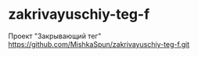 # zakrivayuschiy-teg-f
Проект "Закрывающий тег"
https://github.com/MishkaSpun/zakrivayuschiy-teg-f.git
